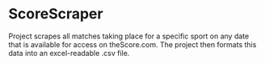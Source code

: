 # ScoreScraper
Project scrapes all matches taking place for a specific sport on any date that is available for access on theScore.com.
The project then formats this data into an excel-readable .csv file.
